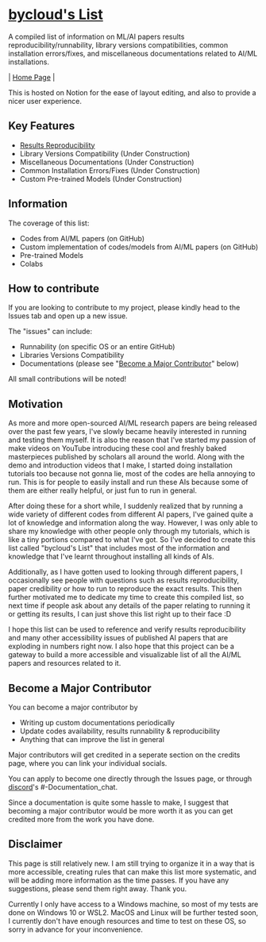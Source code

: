 # [bycloud's List](https://www.notion.so/bycloud-s-list-995a1900326b40438df2db65d5175c9e)
A compiled list of information on ML/AI papers results reproducibility/runnability, library versions compatibilities, common installation errors/fixes, and miscellaneous documentations related to AI/ML installations.

| [Home Page](https://www.notion.so/bycloud-s-list-995a1900326b40438df2db65d5175c9e) |

This is hosted on Notion for the ease of layout editing, and also to provide a nicer user experience. 

## Key Features

- [Results Reproducibility](https://www.notion.so/Results-Reproducibility-eee3e68de22844ac9980df68ffdf2d55)
- Library Versions Compatibility (Under Construction)
- Miscellaneous Documentations (Under Construction)
- Common Installation Errors/Fixes (Under Construction)
- Custom Pre-trained Models (Under Construction) 

## Information
The coverage of this list:
- Codes from AI/ML papers (on GitHub)
- Custom implementation of codes/models from AI/ML papers (on GitHub)
- Pre-trained Models
- Colabs


## How to contribute

If you are looking to contribute to my project, please kindly head to the Issues tab and open up a new issue. 

The "issues" can include:
- Runnability (on specific OS or an entire GitHub)
- Libraries Versions Compatibility
- Documentations (please see "[Become a Major Contributor](https://github.com/bycloudai/byclouds_list#become-a-major-contributor)" below)

All small contributions will be noted!

## Motivation
As more and more open-sourced AI/ML research papers are being released over the past few years, I've slowly became heavily interested in running and testing them myself. It is also the reason that I've started my passion of make videos on YouTube introducing these cool and freshly baked masterpieces published by scholars all around the world. Along with the demo and introduction videos that I make, I started doing installation tutorials too because not gonna lie, most of the codes are hella annoying to run. This is for people to easily install and run these AIs because some of them are either really helpful, or just fun to run in general. 

After doing these for a short while, I suddenly realized that by running a wide variety of different codes from different AI papers, I've gained quite a lot of knowledge and information along the way. However, I was only able to share my knowledge with other people only through my tutorials, which is like a tiny portions compared to what I've got. So I've decided to create this list called "bycloud's List" that includes most of the information and knowledge that I've learnt throughout installing all kinds of AIs.

Additionally, as I have gotten used to looking through different papers, I occasionally see people with questions such as results reproducibility, paper credibility or how to run to reproduce the exact results. This then further motivated me to dedicate my time to create this compiled list, so next time if people ask about any details of the paper relating to running it or getting its results, I can just shove this list right up to their face :D

I hope this list can be used to reference and verify results reproducibility and many other accessibility issues of published AI papers that are exploding in numbers right now. I also hope that this project can be a gateway to build a more accessible and visualizable list of all the AI/ML papers and resources related to it. 


## Become a Major Contributor
You can become a major contributor by 
- Writing up custom documentations periodically
- Update codes availability, results runnability & reproducibility
- Anything that can improve the list in general

Major contributors will get credited in a seperate section on the credits page, where you can link your individual socials.

You can apply to become one directly through the Issues page, or through [discord](https://discord.com/invite/NhJZGtH)'s #-Documentation_chat. 

Since a documentation is quite some hassle to make, I suggest that becoming a major contributor would be more worth it as you can get credited more from the work you have done. 


## Disclaimer

This page is still relatively new. I am still trying to organize it in a way that is more accessible, creating rules that can make this list more systematic, and will be adding more information as the time passes. If you have any suggestions, please send them right away. Thank you.

Currently I only have access to a Windows machine, so most of my tests are done on Windows 10 or WSL2. MacOS and Linux will be further tested soon, I currently don't have enough resources and time to test on these OS, so sorry in advance for your inconvenience. 
